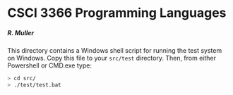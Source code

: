 # CSCI 3366 Programming Languages

##### R. Muller

This directory contains a Windows shell script for running the test system on Windows. Copy this file to your `src/test` directory. Then, from either Powershell or CMD.exe type:

```bash
> cd src/
> ./test/test.bat
```

